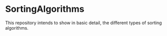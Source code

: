 # SortingAlgorithms
This repository intends to show in basic detail, the different types of sorting algorithms.
